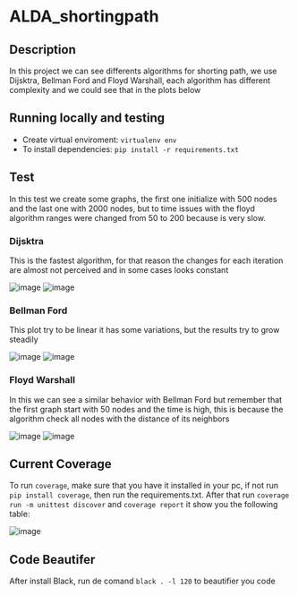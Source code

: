 # ALDA_shortingpath

## Description
In this project we can see differents algorithms for shorting path, we use Dijsktra, Bellman Ford and Floyd Warshall, each algorithm has different complexity and we could see that in the plots below

## Running locally and testing
* Create virtual enviroment: `virtualenv env`
* To install dependencies: `pip install -r requirements.txt`

## Test
In this test we create some graphs, the first one initialize with 500 nodes and the last one with 2000 nodes, but to time issues with the floyd algorithm ranges were changed from 50 to 200 because is very slow.

### Dijsktra
This is the fastest algorithm, for that reason the changes for each iteration are almost not perceived and in some cases looks constant

![image](https://user-images.githubusercontent.com/90010884/227402111-4ee9c282-ba08-4a85-9c93-4060ebfec300.png)
![image](https://user-images.githubusercontent.com/90010884/227402121-9afefee0-3bf9-443e-9449-cc70e067139c.png)

### Bellman Ford
This plot try to be linear it has some variations, but the results try to grow steadily

![image](https://user-images.githubusercontent.com/90010884/227402210-ea9dd16f-86ae-4ee1-ab31-bdbfdcd75344.png)
![image](https://user-images.githubusercontent.com/90010884/227402223-9906bbc6-3f3d-4606-9c81-3a97a2efe883.png)

### Floyd Warshall
In this we can see a similar behavior with Bellman Ford but remember that the first graph start with 50 nodes and the time is high, this is because the algorithm check all nodes with the distance of its neighbors

![image](https://user-images.githubusercontent.com/90010884/227402266-1b4dc487-a5c1-456c-b2db-125ae87cdf32.png)
![image](https://user-images.githubusercontent.com/90010884/227402280-58c170ed-e7e0-4491-bd42-4cb7465ea687.png)

## Current Coverage

To run `coverage`, make sure that you have it installed in your pc, if not run `pip install coverage`, then run the requirements.txt. After that run `coverage run -m unittest discover` and `coverage report` it show you the following table:

![image](https://user-images.githubusercontent.com/90010884/227403077-78dbaf92-ade8-431d-b2a3-2034e42c7248.png)

## Code Beautifer

After install Black, run de comand `black . -l 120` to beautifier you code
